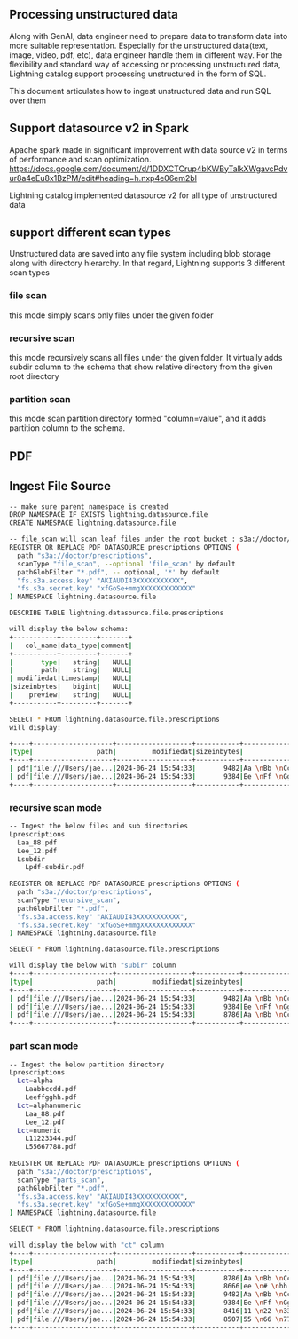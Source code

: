<!--
Copyright 2023 ZETARIS Pty Ltd

Permission is hereby granted, free of charge, to any person obtaining a copy of this software and
associated documentation files (the "Software"), to deal in the Software without restriction,
including without limitation the rights to use, copy, modify, merge, publish, distribute, sublicense,
and/or sell copies of the Software, and to permit persons to whom the Software is furnished to do so,
subject to the following conditions:

The above copyright notice and this permission notice shall be included in all copies
or substantial portions of the Software.

THE SOFTWARE IS PROVIDED "AS IS", WITHOUT WARRANTY OF ANY KIND, EXPRESS OR IMPLIED,
INCLUDING BUT NOT LIMITED TO THE WARRANTIES OF MERCHANTABILITY, FITNESS FOR A PARTICULAR PURPOSE AND
NONINFRINGEMENT. IN NO EVENT SHALL THE AUTHORS OR COPYRIGHT HOLDERS BE LIABLE FOR ANY CLAIM,
DAMAGES OR OTHER LIABILITY, WHETHER IN AN ACTION OF CONTRACT, TORT OR OTHERWISE, ARISING FROM,
OUT OF OR IN CONNECTION WITH THE SOFTWARE OR THE USE OR OTHER DEALINGS IN THE SOFTWARE.
-->

## Processing unstructured data
Along with GenAI, data engineer need to prepare data to transform data into more suitable representation.
Especially for the unstructured data(text, image, video, pdf, etc), data engineer handle them in different way.
For the flexibility and standard way of accessing or processing unstructured data, Lightning catalog support processing unstructured in the form of SQL.

This document articulates how to ingest unstructured data and run SQL over them

## Support datasource v2 in Spark
Apache spark made in significant improvement with data source v2 in terms of performance and scan optimization.
https://docs.google.com/document/d/1DDXCTCrup4bKWByTalkXWgavcPdvur8a4eEu8x1BzPM/edit#heading=h.nxp4e06em2bl

Lightning catalog implemented datasource v2 for all type of unstructured data

## support different scan types
Unstructured data are saved into any file system including blob storage along with directory hierarchy.
In that regard, Lightning supports 3 different scan types

### file scan
this mode simply scans only files under the given folder

### recursive scan
this mode recursively scans all files under the given folder. 
It virtually adds subdir column to the schema that show relative directory from the given root directory 

### partition scan
this mode scan partition directory formed "column=value", and it adds partition column to the schema.

## PDF

## Ingest File Source
```bash
-- make sure parent namespace is created
DROP NAMESPACE IF EXISTS lightning.datasource.file
CREATE NAMESPACE lightning.datasource.file

-- file_scan will scan leaf files under the root bucket : s3a://doctor/prescriptions
REGISTER OR REPLACE PDF DATASOURCE prescriptions OPTIONS (
  path "s3a://doctor/prescriptions",
  scanType "file_scan", --optional 'file_scan' by default
  pathGlobFilter "*.pdf", -- optional, '*' by default
  "fs.s3a.access.key" "AKIAUDI43XXXXXXXXXXX",
  "fs.s3a.secret.key" "xfGoSe+mmgXXXXXXXXXXXXX"
) NAMESPACE lightning.datasource.file

DESCRIBE TABLE lightning.datasource.file.prescriptions

will display the below schema:
+-----------+---------+-------+
|   col_name|data_type|comment|
+-----------+---------+-------+
|       type|   string|   NULL|
|       path|   string|   NULL|
| modifiedat|timestamp|   NULL|
|sizeinbytes|   bigint|   NULL|
|    preview|   string|   NULL|
+-----------+---------+-------+

SELECT * FROM lightning.datasource.file.prescriptions
will display:

+----+--------------------+-------------------+-----------+--------------------+
|type|                path|         modifiedat|sizeinbytes|             preview|
+----+--------------------+-------------------+-----------+--------------------+
| pdf|file:///Users/jae...|2024-06-24 15:54:33|       9482|Aa \nBb \nCc \ndd...|
| pdf|file:///Users/jae...|2024-06-24 15:54:33|       9384|Ee \nFf \nGg \ngg...|
+----+--------------------+-------------------+-----------+--------------------+
```

### recursive scan mode
```bash
-- Ingest the below files and sub directories
Lprescriptions
  Laa_88.pdf
  Lee_12.pdf
  Lsubdir
    Lpdf-subdir.pdf
    
REGISTER OR REPLACE PDF DATASOURCE prescriptions OPTIONS (
  path "s3a://doctor/prescriptions",
  scanType "recursive_scan", 
  pathGlobFilter "*.pdf", 
  "fs.s3a.access.key" "AKIAUDI43XXXXXXXXXXX",
  "fs.s3a.secret.key" "xfGoSe+mmgXXXXXXXXXXXXX"
) NAMESPACE lightning.datasource.file

SELECT * FROM lightning.datasource.file.prescriptions

will display the below with "subir" column
+----+--------------------+-------------------+-----------+--------------------+-------+
|type|                path|         modifiedat|sizeinbytes|             preview| subdir|
+----+--------------------+-------------------+-----------+--------------------+-------+
| pdf|file:///Users/jae...|2024-06-24 15:54:33|       9482|Aa \nBb \nCc \ndd...|       |
| pdf|file:///Users/jae...|2024-06-24 15:54:33|       9384|Ee \nFf \nGg \ngg...|       |
| pdf|file:///Users/jae...|2024-06-24 15:54:33|       8786|Aa \nBb \nCc \nCc...|/subdir|
+----+--------------------+-------------------+-----------+--------------------+-------+
```

### part scan mode
```bash
-- Ingest the below partition directory
Lprescriptions
  Lct=alpha
    Laabbccdd.pdf
    Leeffgghh.pdf
  Lct=alphanumeric
    Laa_88.pdf
    Lee_12.pdf
  Lct=numeric
    L11223344.pdf
    L55667788.pdf
    
REGISTER OR REPLACE PDF DATASOURCE prescriptions OPTIONS (
  path "s3a://doctor/prescriptions",
  scanType "parts_scan", 
  pathGlobFilter "*.pdf", 
  "fs.s3a.access.key" "AKIAUDI43XXXXXXXXXXX",
  "fs.s3a.secret.key" "xfGoSe+mmgXXXXXXXXXXXXX"
) NAMESPACE lightning.datasource.file

SELECT * FROM lightning.datasource.file.prescriptions

will display the below with "ct" column
+----+--------------------+-------------------+-----------+--------------------+------------+
|type|                path|         modifiedat|sizeinbytes|             preview|          ct|
+----+--------------------+-------------------+-----------+--------------------+------------+
| pdf|file:///Users/jae...|2024-06-24 15:54:33|       8786|Aa \nBb \nCc \nCc...|       alpha|
| pdf|file:///Users/jae...|2024-06-24 15:54:33|       8666|ee \n# \nhh \ngg ...|       alpha|
| pdf|file:///Users/jae...|2024-06-24 15:54:33|       9482|Aa \nBb \nCc \ndd...|alphanumeric|
| pdf|file:///Users/jae...|2024-06-24 15:54:33|       9384|Ee \nFf \nGg \ngg...|alphanumeric|
| pdf|file:///Users/jae...|2024-06-24 15:54:33|       8416|11 \n22 \n33 \n44...|     numeric|
| pdf|file:///Users/jae...|2024-06-24 15:54:33|       8507|55 \n66 \n77 \n88 \n|     numeric|
+----+--------------------+-------------------+-----------+--------------------+------------+
```
